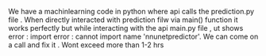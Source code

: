 
We have a machinlearning code in python where api calls the prediction.py file . 
When directly interacted with prediction filw via main() function it works perfectly but while interacting with the api main.py file ,
ut shows error : import error : cannot import name 'nnunetpredictor'.
We can come on a call and fix it . Wont exceed more than 1-2 hrs
